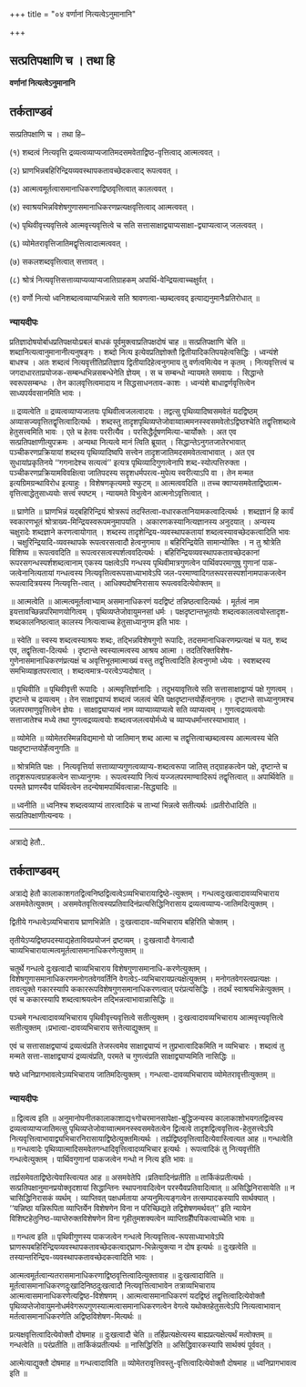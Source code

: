 +++
title = "०४ वर्णानां नित्यत्वेऽनुमानानि"

+++


## सत्प्रतिपक्षाणि च । तथा हि

**वर्णानां नित्यत्वेऽनुमानानि**

## **तर्कताण्डवं**

सत्प्रतिपक्षाणि च । तथा हि–

(१) शब्दत्वं नित्यवृत्ति द्रव्यत्वव्याप्यजातिमदसमवेताद्विष्ठ-वृत्तित्वाद् आत्मत्ववत् ।

(२) घ्राणभिन्नबहिरिन्द्रियव्यवस्थापकतावच्छेदकत्वाद् रूपत्ववत् ।

(३) आत्मत्वमूर्तत्वासमानाधिकरणाद्विष्ठवृत्तित्वात् कालत्ववत् ।

(४) स्वाश्रयभिन्नविशेषगुणासमानाधिकरणप्रत्यक्षवृत्तित्वाद् आत्मत्ववत् ।

(५) पृथिवीवृत्त्यवृत्तित्वे आत्मवृत्त्यवृत्तित्वे च सति सत्तासाक्षाद्व्याप्यसाक्षा-द्व्याप्यत्वाज् जलत्ववत् ।

(६) व्योमेतरावृत्तिजातिमद्वृत्तित्वादात्मत्ववत् ।

(७) सकलशब्दवृत्तित्वात् सत्तावत् ।

(८) श्रोत्रं नित्यवृत्तिसत्ताव्याप्यव्याप्यजातिग्राहकम् अपार्थि-वेन्द्रियत्वाच्चक्षुर्वत् ।

(९) वर्णो नित्यो ध्वनिशब्दत्वव्याप्यभिन्नत्वे सति श्रावणत्वा-च्छब्दत्ववद् इत्याद्यनुमानैःप्रतिरोधात् ॥

### **न्यायदीपः**

प्रतिज्ञादोषयोर्बाधप्रतिपक्षयोःप्रबलं बाधकं पूर्वमुक्त्वाप्रतिपक्षदोषं चाह ॥ सत्प्रतिपक्षाणि चेति ॥ शब्दानित्यत्वानुमानानीत्यनुषङ्गः । शब्दो नित्य इत्येवप्रतिज्ञोक्तौ द्वितीयादिकतिपयहेत्वसिद्धिः । ध्वन्यंशे बाधश्च । अतः शब्दत्वं नित्यवृत्तीतिप्रतिज्ञाय द्वितीयादिहेत्वनुगमाय तु वर्णत्वमित्येव न कृतम् । नित्यवृत्तित्त्वं च जगदाधारताप्रयोजक-सम्बन्धभिन्नसबन्धेनेति ज्ञेयम् । स च सम्बन्धो न्यायमते समवायः । सिद्धान्ते स्वरूपसम्बन्धः । तेन कालवृत्तित्वमादाय न सिद्धसाधनताव-काशः । ध्वन्यंशे बाधाद्वर्णवृत्तित्वेन साध्यपर्यवसानमिति भावः ।

॥ द्रव्यत्वेति ॥ द्रव्यत्वव्याप्यजातयः पृथिवीत्वजलत्वादयः । तद्वत्सु पृथिव्यादिष्वसमवेतं यदद्विष्ठम् अव्यासज्यवृत्तितद्वृत्तित्वादित्यर्थः । शब्दस्तु तादृशपृथिव्यप्तेजोवाय्वात्ममनस्स्वसमवेतोऽद्विष्ठश्चेति तद्वृत्तिशब्दत्वे हेतुसत्त्वमिति भावः । एते च हेतवः पररीत्यैव । परसिद्धैर्दूषणमित्या-चार्योक्तेः । अत एव सत्प्रतिपक्षाणीत्युपक्रमः । अन्यथा नित्यत्वे मानं त्विति ब्रूयात् । सिद्धान्तेऽनुगतजातेरभावात् पञ्चीकरणप्रक्रियायां शब्दस्य पृथिव्यादिष्वपि सत्त्वेन तादृशजातिमदसमवेतत्वाभावात् । अत एव सुधायांप्रकृतिनये ‘‘गगनादेश्च सत्यत्वं’’ इत्यत्र पृथिव्यादिगुणत्वेनापि शब्द-स्योत्पत्तिरुक्ता । पञ्चीकरणप्रक्रियामविवक्षित्वा जातिपदस्य सदृशधर्मपरत्व-मुपेत्य स्वरीत्याऽपि वा । तेन मन्मत इत्यग्रिमग्रन्थाविरोध इत्याहुः । विशेषणकृत्यमग्रे स्फुटम् ॥ आत्मत्ववदिति ॥ तच्च क्वाप्यसमवेताद्विष्ठात्म-वृत्तित्वाद्धेतुसाध्ययोः सत्त्वं स्पष्टम् । न्यायमते विभुत्वेन आत्मनोऽवृत्तित्वात् ।

॥ घ्राणेति ॥ घ्राणभिन्नं यद्बहिरिन्द्रियं श्रोत्ररूपं तदस्तित्वा-वधारकतानियामकत्वादित्यर्थः । शब्दज्ञानं हि कार्यं स्वकारणभूतं श्रोत्राख्य-मिन्द्रियस्वरूपमनुमापयति । अकारणकस्यानित्यज्ञानस्य अनुदयात् । अन्यस्य चक्षुरादेः शब्दज्ञाने करणत्वायोगात् । शब्दस्य तादृशेन्द्रिय-व्यवस्थापकतायां शब्दत्वस्यावच्छेदकत्वादिति भावः । चक्षुरिन्द्रियादि-व्यवस्थापके रूपत्वरसत्वादौ हेत्वनुगमाय ॥ बहिरिन्द्रियेति सामान्योक्तिः । न तु श्रोत्रेति विशिष्य ॥ रूपत्ववदिति ॥ रूपत्वरसत्वस्पर्शत्ववदित्यर्थः । बहिरिन्द्रियव्यवस्थापकतावच्छेदकानां रूपरसगन्धस्पर्शशब्दत्वानाम् एकस्य पक्षत्वेऽपि गन्धस्य पृथिवीमात्रगुणत्वेन पार्थिवपरमाणुषु गुणानां पाक-जत्वेनानित्यतायां गन्धत्वस्य नित्यवृत्तित्वरूपसाध्याभावेऽपि जल-परमाण्वादिगतरूपरसस्पर्शानामपाकजत्वेन रूपत्वादित्रयस्य नित्यवृत्ति-त्वात् । आधिक्यदोषनिरासाय रूपत्ववदित्येवोक्तम् ॥

॥ आत्मत्वेति ॥ आत्मत्वमूर्तत्वाभ्याम् असमानाधिकरणं यदद्विष्टं तन्निष्ठत्वादित्यर्थः । मूर्तत्वं नाम इयत्तावच्छिन्नपरिमाणयोगित्वम् । पृथिव्यप्तेजोवायुमनसां धर्मः । पक्षदृष्टान्तभूतयोः शब्दत्वकालत्वयोस्तादृश-शब्दकालनिष्ठत्वात् कालस्य नित्यत्वाच्च हेतुसाध्यानुगम इति भावः ।

॥ स्वेति ॥ स्वस्य शब्दत्वस्याश्रयः शब्दः, तद्भिन्नविशेषगुणो रूपादिः, तदसमानाधिकरणम्प्रत्यक्षं च यत्, शब्द एव, तद्वृत्तित्वा-दित्यर्थः । दृष्टान्ते स्वस्यात्मत्वस्य आश्रय आत्मा । तदतिरिक्तविशेष-गुणेनासमानाधिकरणंप्रत्यक्षं च अवृत्तिभूतमात्माख्यं वस्तु तद्वृत्तित्वादिति हेत्वनुगमो ध्येयः । स्वशब्दस्य समभिव्याहृतपरत्वात् । शब्दत्वमात्र-परत्वेऽप्यदोषात् ।

॥ पृथिवीति ॥ पृथिवीवृत्ती रूपादिः । अत्मवृत्तिर्ज्ञानादिः । तदुभयावृत्तित्वे सति सत्तासाक्षाद्वाप्यं पक्षे गुणत्वम् । दृष्टान्ते च द्रव्यत्वम् । तेन साक्षाद्व्याप्यं शब्दत्वं जलत्वं चेति पक्षदृष्टान्तयोर्हेत्वनुगमः । दृष्टान्ते साध्यानुगमश्च जलपरमाणुवृत्तित्वेन ज्ञेयः । साक्षाद्व्याप्यत्वं नाम व्याप्याव्याप्यत्वे सति व्याप्यत्वम् । गुणत्वद्रव्यत्वयोः सत्ताजातेश्च मध्ये तथा गुणत्वद्रव्यत्वयोः शब्दत्वजलत्वयोर्मध्ये च व्याप्यधर्मान्तरस्याभावात् ।

॥ व्योमेति ॥ व्योमेतरस्मिन्नविद्यमानो यो जातिमान् शब्द आत्मा च तद्वृत्तित्वाच्छब्दत्वस्य आत्मत्वस्य चेति पक्षदृष्टान्तयोर्हेत्वनुगतिः ॥

॥ श्रोत्रमिति पक्षः । नित्यवृत्तिर्या सत्ताव्याप्यगुणत्वव्याप्य-शब्दत्वरूपा जातिस् तद्ग्राहकत्वेन पक्षे, दृष्टान्ते च तादृशरूपत्वग्राहकत्वेन साध्यानुगमः । रूपत्वस्यापि नित्यं यज्जलपरमाण्वादिरूपं तद्वृत्तित्वात् ॥ अपार्थिवेति ॥ परमते घ्राणस्यैव पार्थिवत्वेन तदन्येषामपार्थिवत्वान्ना-सिद्ध्यादिः ॥

॥ ध्वनीति ॥ ध्वनिश्च शब्दत्वव्याप्यं तारत्वादिकं च ताभ्यां भिन्नत्वे सतीत्यर्थः ॥प्रतीरोधादिति ॥ सत्प्रतिपक्षाणीत्यन्वयः ।

------------------------------------------------------------------------

अत्राद्ये हेतौ..

## **तर्कताण्डवम्**

अत्राद्ये हेतौ कालाकाशगतद्वित्वनिष्ठद्वित्वत्वेऽव्यभिचारायाद्विष्ठे-त्युक्तम् । गन्धत्वदुःखत्वादावव्यभिचाराय असमवेतेत्युक्तम् । असमवेतवृत्तित्वस्यप्रतिवादिनंप्रत्यसिद्धिनिरासाय द्रव्यत्वव्याप्य-जातिमदित्युक्तम् ।

द्वितीये गन्धत्वेऽव्यभिचाराय घ्राणभिन्नेति । दुःखत्वादाव-व्यभिचाराय बहिरिति चोक्तम् ।

तृतीयेऽप्यद्विष्ठपदस्याद्यहेताविवप्रयोजनं द्रष्टव्यम् । दुःखत्वादौ वेगत्वादौ चाव्यभिचारायात्मत्वमूर्तत्वासमानाधिकरणेत्युक्तम् ॥

चतुर्थे गन्धत्वे दुःखत्वादौ चाव्यभिचाराय विशेषगुणासमानाधि-करणेत्युक्तम् । विशेषगुणासमानाधिकरणमनोगतवेगवर्तिनि वेगत्वेऽ-व्यभिचारायप्रत्यक्षेत्युक्तम् । मनोगतवेगस्त्वप्रत्यक्षः । तावत्युक्ते गकारस्यापि ककाररूपविशेषगुणसमानाधिकरणत्वात् परंप्रत्यसिद्धिः । तदर्थं स्वाश्रयभिन्नेत्युक्तम् । एवं च ककारस्यापि शब्दत्वाश्रयत्वेन तद्भिन्नत्वाभावान्नासिद्धिः ॥

पञ्चमे गन्धत्वादावव्यभिचाराय पृथिवीवृत्त्यवृत्तित्वे सतीत्युक्तम् । दुःखत्वादावव्यभिचाराय आत्मवृत्त्यवृत्तित्वे सतीत्युक्तम् ।प्रभात्वा-दावव्यभिचाराय सत्तेत्याद्युक्तम् ॥

एवं च सत्तासाक्षद्व्याप्यं द्रव्यत्वंप्रति तेजस्त्वमेव साक्षाद्व्याप्यं न तुप्रभात्वादिकमिति न व्यभिचारः । शब्दत्वं तु मन्मते सत्ता-साक्षाद्व्याप्यं द्रव्यत्वंप्रति, परमते च गुणत्वंप्रति साक्षाद्व्याप्यमिति नासिद्धिः ॥

षष्ठे ध्वनिप्रागभावत्वेऽव्यभिचाराय जातिमदित्युक्तम् । गन्धत्वा-दावव्यभिचाराय व्योमेतरावृत्तीत्युक्तम् ॥

### **न्यायदीपः**

॥ द्वित्वत्व इति ॥ अनुमानोपनीतकालाकाशाद्य१गोचरमानसापेक्षा-बुद्धिजन्यस्य कालाकाशोभयगतद्वित्वस्य द्रव्यत्वव्याप्यजातिमत्सु पृथिव्यप्तेजोवाय्वात्ममनस्स्वसमवेतत्वेन द्वित्वत्वे तादृशद्वित्ववृत्तित्व-हेतुसत्त्वेऽपि नित्यवृत्तित्वाभावाद्व्यभिचारनिरासायाद्विष्ठेत्युक्तमित्यर्थः । तर्ह्यद्विष्ठवृत्तित्वादित्येवास्त्वित्यत आह ॥ गन्धत्वेति ॥ गन्धत्वादेः पृथिव्यात्मादिसमवेतगन्धादिवृत्तित्वादव्यभिचार इत्यर्थः । रूपत्वादिकं तु नित्यवृत्तीति गन्धत्वेत्युक्तम् । पार्थिवगुणानां पाकजत्वेन गन्धो न नित्य इति भावः ॥

तर्ह्यसमेवताद्विष्ठेत्येवास्त्वित्यत आह ॥ असमवेतेपि ।प्रतिवादिनंप्रतीति ॥ तार्किकंप्रतीत्यर्थः । सत्प्रतिपक्षानुमानप्रयोक्तृदशायां सिद्धान्तिनः स्थापनावादित्वेन परस्यैवप्रतिवादित्वात् ॥ असिद्धिनिरासायेति ॥ न चासिद्धिनिरासकं व्यर्थम् । व्याप्तिवत् पक्षधर्मताया अप्यनुमित्यङ्गत्वेन तत्सम्पादकस्यापि सार्थक्यात् । ‘‘यन्निष्ठा यन्निरूपिता व्याप्तिर्येन विशेषणेन विना न परिच्छिद्यते तद्विशेषणमर्थवत्’’ इति न्यायेन विशिष्टहेतुनिष्ठ-व्याप्तेरुक्तविशेषणेन विना गृहीतुमशक्यत्वेन व्याप्तिग्रहौैपयिकत्वाच्चेति भावः ॥

॥ गन्धत्व इति ॥ पृथिवीगुणस्य पाकजत्वेन गन्धत्वे नित्यवृत्तित्व-रूपसाध्याभावेऽपि घ्राणरूपबहिरिन्द्रियव्यवस्थापकतावच्छेदकत्वाद्घ्राण-भिन्नेत्युक्त्या न दोष इत्यर्थः ॥ दुःखत्वेति ॥ तस्यान्तरिन्द्रिय-व्यवस्थापकतावच्छेदकत्वादिति भावः ।

आत्मत्वमूर्तत्वान्यतरासमानाधिकरणाद्विष्ठवृत्तित्वादित्युक्तावाह ॥ दुःखत्वादाविति ॥ मूर्तत्वासमानाधिकरणदुःखादिनिष्ठदुःखत्वादौ नित्यवृत्तित्वाभावेन तत्राव्यभिचाराय आत्मत्वासमानाधिकरणेत्यद्विष्ठ-विशेषणम् । आत्मत्वासमानाधिकरणं यदद्विष्ठं तद्वृत्तित्वादित्येवोक्तौ पृथिव्यप्तेजोवायुमनोधर्मवेगरूपगुणस्यात्मत्वासमानाधिकरणत्वेन वेगत्वे यथोक्तहेतुसत्वेऽपि नित्यत्वाभावान् मर्तत्वासमानाधिकरणेति अद्विष्ठविशेषण-मित्यर्थः ॥

प्रत्यक्षवृत्तित्वादित्येवोक्तौ दोषमाह ॥ दुःखत्वादौ चेति ॥ तर्हिप्रत्यक्षेत्यस्य बाह्यप्रत्यक्षेत्यर्थं मत्वोक्तम् ॥ गन्धत्वेति ॥ परंप्रतीति ॥ तार्किकंप्रतीत्यर्थः ॥ नासिद्धिरिति ॥ असिद्धिवारकस्यापि सार्थक्यं पूर्ववत् ।

आत्मेत्याद्युक्तौ दोषमाह ॥ गन्धत्वादाविति ॥ व्योमेतरावृत्तिवस्तु-वृत्तित्वादित्येवोक्तौ दोषमाह ॥ ध्वनिप्रागभावत्व इति ॥

